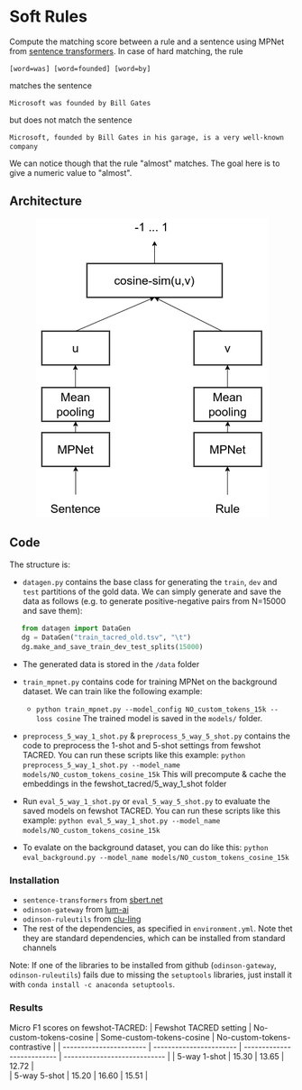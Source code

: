 # Soft Rules
Compute the matching score between a rule and a sentence using MPNet from [sentence transformers](https://www.sbert.net/docs/pretrained_models.html). In case of hard matching, the rule 
```
[word=was] [word=founded] [word=by]
```
matches the sentence
```
Microsoft was founded by Bill Gates
```
but does not match the sentence
```
Microsoft, founded by Bill Gates in his garage, is a very well-known company
```
We can notice though that the rule "almost" matches. The goal here is to give a numeric value to "almost".

## Architecture
<p align="center">
<img src="/docs/mpnet.png" alt="Architecture of our proposed method"/>
</p>

## Code

The structure is:
- `datagen.py` contains the base class for generating the `train`, `dev` and `test` partitions of the gold data. We can simply generate and save the data as follows (e.g. to generate positive-negative pairs from N=15000 and save them):
```python
   from datagen import DataGen
   dg = DataGen("train_tacred_old.tsv", "\t")
   dg.make_and_save_train_dev_test_splits(15000)
```
- The generated data is stored in the `/data` folder

- `train_mpnet.py` contains code for training MPNet on the background dataset. We can train like the following example:
    - ```python train_mpnet.py --model_config NO_custom_tokens_15k --loss cosine```
    The trained model is saved in the `models/` folder. 
    
- `preprocess_5_way_1_shot.py` & `preprocess_5_way_5_shot.py` contains the code to preprocess the 1-shot and 5-shot settings from fewshot TACRED.
      You can run these scripts like this example: ```python preprocess_5_way_1_shot.py --model_name models/NO_custom_tokens_cosine_15k```
      This will precompute & cache the embeddings in the fewshot_tacred/5_way_1_shot folder 
      
- Run `eval_5_way_1_shot.py` or `eval_5_way_5_shot.py` to evaluate the saved models on fewshot TACRED.
      You can run these scripts like this example: ```python eval_5_way_1_shot.py --model_name models/NO_custom_tokens_cosine_15k```
      
- To evalate on the background dataset, you can do like this: ```python eval_background.py --model_name models/NO_custom_tokens_cosine_15k```


### Installation
- `sentence-transformers` from [sbert.net](https://www.sbert.net/docs/installation.html)
- `odinson-gateway` from [lum-ai](https://github.com/lum-ai/odinson-gateway)
- `odinson-ruleutils` from [clu-ling](https://github.com/clu-ling/odinson-ruleutils)
- The rest of the dependencies, as specified in `environment.yml`. Note thet they are standard dependencies, which can be installed from standard channels

Note: If one of the libraries to be installed from github (`odinson-gateway`, `odinson-ruleutils`) fails due to missing the `setuptools` libraries, just install it with `conda install -c anaconda setuptools`.

### Results
Micro F1 scores on fewshot-TACRED:
| Fewshot TACRED setting  | No-custom-tokens-cosine | Some-custom-tokens-cosine  | No-custom-tokens-contrastive |
| ----------------------- | ----------------------- | -------------------------- | ---------------------------- |
| 5-way 1-shot            |        15.30            |            13.65           |             12.72            |          
| 5-way 5-shot            |        15.20            |            16.60           |             15.51            |
